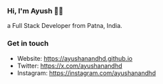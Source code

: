 ### Hi, I'm Ayush 👋🏻

a Full Stack Developer from Patna, India.

### Get in touch

- Website: https://ayushanandhd.github.io
- Twitter: https://x.com/ayushanandhd
- Instagram: https://instagram.com/ayushanandhd
